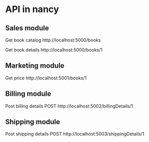 API in nancy
============

Sales module
------------

Get book catalog
http://localhost:5000/books

Get book details
http://localhost:5000/books/1

Marketing module
----------------

Get price 
http://localhost:5001/books/1

Billing module
--------------

Post billing details
POST http://localhost:5002/billingDetails/1

Shipping module
---------------

Post shipping details
POST http://localhost:5003/shippingDetails/1
